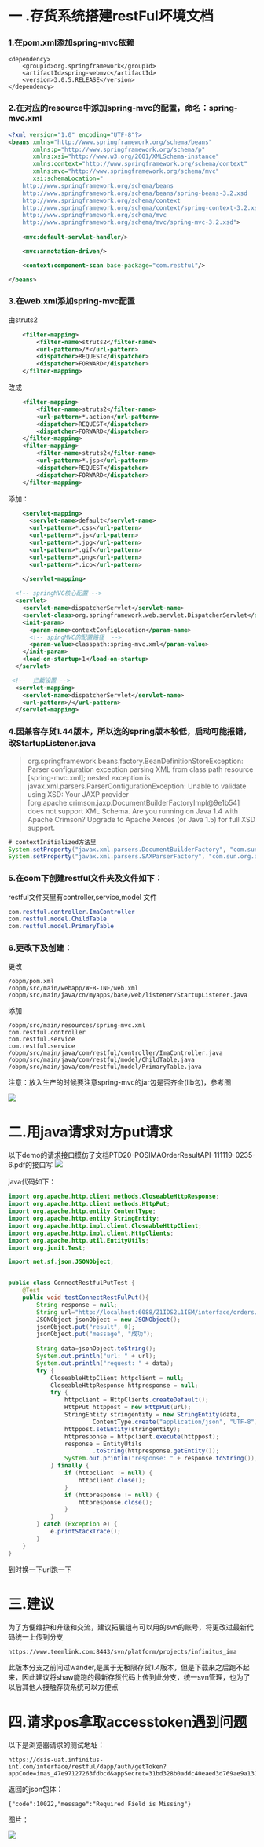 #  一 .存货系统搭建restFul坏境文档



### 1.在pom.xml添加spring-mvc依赖

```x&#39;m
<dependency>
	<groupId>org.springframework</groupId>
	<artifactId>spring-webmvc</artifactId>
	<version>3.0.5.RELEASE</version>
</dependency>
```
### 2.在对应的resource中添加spring-mvc的配置，命名：spring-mvc.xml
```xml
<?xml version="1.0" encoding="UTF-8"?>
<beans xmlns="http://www.springframework.org/schema/beans"
       xmlns:p="http://www.springframework.org/schema/p"
       xmlns:xsi="http://www.w3.org/2001/XMLSchema-instance"
       xmlns:context="http://www.springframework.org/schema/context"
       xmlns:mvc="http://www.springframework.org/schema/mvc"
       xsi:schemaLocation="
    http://www.springframework.org/schema/beans
    http://www.springframework.org/schema/beans/spring-beans-3.2.xsd
    http://www.springframework.org/schema/context
    http://www.springframework.org/schema/context/spring-context-3.2.xsd
    http://www.springframework.org/schema/mvc
    http://www.springframework.org/schema/mvc/spring-mvc-3.2.xsd">
    
    <mvc:default-servlet-handler/>

    <mvc:annotation-driven/>

    <context:component-scan base-package="com.restful"/>

</beans>
```
### 3.在web.xml添加spring-mvc配置

由struts2

```xml
	<filter-mapping>
        <filter-name>struts2</filter-name>
        <url-pattern>/*</url-pattern>
        <dispatcher>REQUEST</dispatcher>  
    	<dispatcher>FORWARD</dispatcher> 
    </filter-mapping>
```

改成

```xml
	<filter-mapping>
		<filter-name>struts2</filter-name>
		<url-pattern>*.action</url-pattern>
		<dispatcher>REQUEST</dispatcher>
		<dispatcher>FORWARD</dispatcher>
	</filter-mapping>
	<filter-mapping>
		<filter-name>struts2</filter-name>
		<url-pattern>*.jsp</url-pattern>
		<dispatcher>REQUEST</dispatcher>
		<dispatcher>FORWARD</dispatcher>
	</filter-mapping>
```

添加：

```xml
	<servlet-mapping>  
	  <servlet-name>default</servlet-name>  
	  <url-pattern>*.css</url-pattern>  
	  <url-pattern>*.js</url-pattern>  
	  <url-pattern>*.jpg</url-pattern>  
	  <url-pattern>*.gif</url-pattern>  
	  <url-pattern>*.png</url-pattern>  
	  <url-pattern>*.ico</url-pattern>  
	
	</servlet-mapping>

  <!-- springMVC核心配置 -->
  <servlet>
    <servlet-name>dispatcherServlet</servlet-name>
    <servlet-class>org.springframework.web.servlet.DispatcherServlet</servlet-class>
    <init-param>
      <param-name>contextConfigLocation</param-name>
      <!-- spingMVC的配置路径  -->
      <param-value>classpath:spring-mvc.xml</param-value>
    </init-param>
    <load-on-startup>1</load-on-startup>
  </servlet>

 <!--  拦截设置 -->
  <servlet-mapping>
    <servlet-name>dispatcherServlet</servlet-name>
    <url-pattern>/</url-pattern>
  </servlet-mapping>
```
### 4.因兼容存货1.44版本，所以选的spring版本较低，启动可能报错，改StartupListener.java
> org.springframework.beans.factory.BeanDefinitionStoreException: Parser configuration exception parsing XML from class path resource [spring-mvc.xml]; nested exception is javax.xml.parsers.ParserConfigurationException: Unable to validate using XSD: Your JAXP provider [org.apache.crimson.jaxp.DocumentBuilderFactoryImpl@9e1b54] does not support XML Schema. Are you running on Java 1.4 with Apache Crimson? Upgrade to Apache Xerces (or Java 1.5) for full XSD support.

```java
# contextInitialized方法里
System.setProperty("javax.xml.parsers.DocumentBuilderFactory", "com.sun.org.apache.xerces.internal.jaxp.DocumentBuilderFactoryImpl");
System.setProperty("javax.xml.parsers.SAXParserFactory", "com.sun.org.apache.xerces.internal.jaxp.SAXParserFactoryImpl");
```
### 5.在com下创建restful文件夹及文件如下：
restful文件夹里有controller,service,model
文件
```java
com.restful.controller.ImaController
com.restful.model.ChildTable
com.restful.model.PrimaryTable
```

### 6.更改下及创建：
更改
```
/obpm/pom.xml
/obpm/src/main/webapp/WEB-INF/web.xml
/obpm/src/main/java/cn/myapps/base/web/listener/StartupListener.java
```
添加
```
/obpm/src/main/resources/spring-mvc.xml
com.restful.controller
com.restful.service
com.restful.service
/obpm/src/main/java/com/restful/controller/ImaController.java
/obpm/src/main/java/com/restful/model/ChildTable.java
/obpm/src/main/java/com/restful/model/PrimaryTable.java

```

注意：放入生产的时候要注意spring-mvc的jar包是否齐全(lib包)，参考图

![](https://raw.githubusercontent.com/sky5cai/picGoPic/master/img/20191124145526.png)

# 二.用java请求对方put请求

以下demo的请求接口模仿了文档PTD20-POSIMAOrderResultAPI-111119-0235-6.pdf的接口写
![](https://raw.githubusercontent.com/sky5cai/picGoPic/master/img/20191124145552.png)

java代码如下：

```java
import org.apache.http.client.methods.CloseableHttpResponse;
import org.apache.http.client.methods.HttpPut;
import org.apache.http.entity.ContentType;
import org.apache.http.entity.StringEntity;
import org.apache.http.impl.client.CloseableHttpClient;
import org.apache.http.impl.client.HttpClients;
import org.apache.http.util.EntityUtils;
import org.junit.Test;

import net.sf.json.JSONObject;


public class ConnectRestfulPutTest {
	@Test
	public void testConnectRestFulPut(){
		String response = null;
		String url="http://localhost:6088/Z1IDS2L1IEM/interface/orders/34345534545/inventories/status";
		JSONObject jsonObject = new JSONObject();
		jsonObject.put("result", 0); 
		jsonObject.put("message", "成功");
		
		String data=jsonObject.toString();
		System.out.println("url: " + url);
		System.out.println("request: " + data);
        try {
            CloseableHttpClient httpclient = null;
            CloseableHttpResponse httpresponse = null;
            try {
                httpclient = HttpClients.createDefault();
                HttpPut httppost = new HttpPut(url);
                StringEntity stringentity = new StringEntity(data,
                        ContentType.create("application/json", "UTF-8"));
                httppost.setEntity(stringentity);
                httpresponse = httpclient.execute(httppost);
                response = EntityUtils
                        .toString(httpresponse.getEntity());
                System.out.println("response: " + response.toString());
            } finally {
                if (httpclient != null) {
                    httpclient.close();
                }
                if (httpresponse != null) {
                    httpresponse.close();
                }
            }
        } catch (Exception e) {
            e.printStackTrace();
        }
	}
}

```

到时换一下url跑一下

# 三.建议

为了方便维护和升级和交流，建议拓展组有可以用的svn的账号，将更改过最新代码统一上传到分支

```
https://www.teemlink.com:8443/svn/platform/projects/infinitus_ima
```

此版本分支之前问过wander,是属于无极限存货1.4版本，但是下载来之后跑不起来，因此建议将shaw能跑的最新存货代码上传到此分支，统一svn管理，也为了以后其他人接触存货系统可以方便点

# 四.请求pos拿取accesstoken遇到问题

以下是浏览器请求的测试地址：

```
https://dsis-uat.infinitus-int.com/interface/restful/dapp/auth/getToken?appCode=imas_47e97127263fdbcd&appSecret=31bd328b0addc40eaed3d769ae9a1311
```

返回的json包体：

```
{"code":10022,"message":"Required Field is Missing"}
```

图片：

![](https://raw.githubusercontent.com/sky5cai/picGoPic/master/img/20191124173837.png)